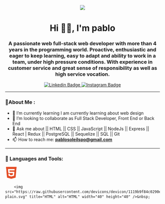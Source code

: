 
<div id="header" align="center">
    <img src="https://media.giphy.com/media/zOvBKUUEERdNm/giphy.gif" width="200" />
    <h1 align="center">Hi 👋🏻, I'm pablo</h1>
    <h3 align="center">A passionate web full-stack web developer with more than 4 years in the programming world. Proactive, enthusiastic and eager to keep learning, easy to adapt and ability to work in a team, under high pressure conditions. With experience in customer service and great sense of responsibility as well as high service vocation.</h3>
</div>

<div id="badges" align="center">
<a href="https://www.linkedin.com/in/pablo-vasquez-garc%C3%ADa-full-stack-developer-a879a123a" target="_blank">
<img src="https://www.icesi.edu.co/marketingzone/wp-content/uploads/2020/09/linkedin-logo.jpg" width="100" height="50" alt="Linkedin Badge"/>
</a>
    
 <a href="https://www.instagram.com/pablosoleilspo/" target="_blank">
<img src="https://seguidoresdeinstagram.com/wp-content/uploads/2018/08/Instagram-Banner-Logo-de-Instagram-vector-logo-instagram-sin-fondo-1000x480.gif" width="100" padding="20" height="50" alt="Instagram Badge"/>
</a>

</div>


---

### 🌻About Me :

- 🌱 I’m currently learning I am currently learning about web design 
- 👯 I’m looking to collaborate as  Full Stack Developer, Front End or Back End
- 💬 Ask me about  || HTML || CSS || JavaScript || NodeJs || Express || React | Redux || PostgreSQL || Sequelize || SQL || Git 
- 📫 How to reach me: **pablosoleilspo@gmail.com**
<!-- - 🌐 Website: ... -->
---

<div align="left">
<h3>🧰 Languages and Tools:</h3>
<div>
    <img src="https://raw.githubusercontent.com/devicons/devicon/1119b9f84c0290e0f0b38982099a2bd027a48bf1/icons/html5/html5-plain.svg" title="HTML" alt="HTML" width="40" height="40" />&nbsp;

        <img src="https://raw.githubusercontent.com/devicons/devicon/1119b9f84c0290e0f0b38982099a2bd027a48bf1/icons/css3/css3-plain.svg" title="HTML" alt="HTML" width="40" height="40" />&nbsp;


</div>
</div>


